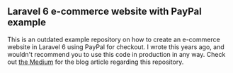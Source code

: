 ## Laravel 6 e-commerce website with PayPal example

This is an outdated example repository on how to create an e-commerce website in Laravel 6 using PayPal for checkout. I wrote this years ago, and wouldn't recommend you to use this code in production in any way. Check out [the Medium](https://medium.com/@larstwolters/creating-a-simple-webstore-with-paypal-integration-in-laravel-6-7b8c58a4be16) for the blog article regarding this repository.

